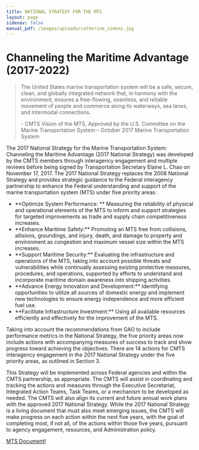 ```yaml
---
title: NATIONAL STRATEGY FOR THE MTS
layout: page
sidenav: false
manual_pdf: /images/uploads/catherine_simons.jpg
---
```

# Channeling the Maritime Advantage (2017-2022)

> The United States marine transportation system will be a safe, secure, clean, and globally integrated network that, in harmony with the environment, ensures a free-flowing, seamless, and reliable movement of people and commerce along its waterways, sea lanes, and intermodal connections.
>
> \- CMTS Vision of the MTS, Approved by the U.S. Committee on the Marine Transportation System – October 2017 Marine Transportation System

The 2017 National Strategy for the Marine Transportation System: Channeling the Maritime Advantage (2017 National Strategy) was developed by the CMTS members through interagency engagement and multiple reviews before being signed by Transportation Secretary Elaine L. Chao on November 17, 2017. The 2017 National Strategy replaces the 2008 National Strategy and provides strategic guidance to the Federal interagency partnership to enhance the Federal understanding and support of the marine transportation system (MTS) under five priority areas:

* \*\*Optimize System Performance: \*\* Measuring the reliability of physical and operational elements of the MTS to inform and support strategies for targeted improvements as trade and supply chain competitiveness increases.
* \*\*Enhance Maritime Safety:\*\* Promoting an MTS free from collisions, allisions, groundings, and injury, death, and damage to property and environment as congestion and maximum vessel size within the MTS increases.
* \*\*Support Maritime Security:\*\* Evaluating the infrastructure and operations of the MTS, taking into account possible threats and vulnerabilities while continually assessing existing protective measures, procedures, and operations, supported by efforts to understand and incorporate maritime domain awareness into shipping activities.
* \*\*Advance Energy Innovation and Development:\*\* Identifying opportunities to utilize all sources of domestic energy and implement new technologies to ensure energy independence and more efficient fuel use.
* \*\*Facilitate Infrastructure Investment:\*\* Using all available resources efficiently and effectively for the improvement of the MTS.

Taking into account the recommendations from GAO to include performance metrics in the National Strategy, the five priority areas now include actions with accompanying measures of success to track and show progress toward achieving the objectives. There are 14 actions for CMTS interagency engagement in the 2017 National Strategy under the five priority areas, as outlined in Section 3.

This Strategy will be implemented across Federal agencies and within the CMTS partnership, as appropriate. The CMTS will assist in coordinating and tracking the actions and measures through the Executive Secretariat, Integrated Action Teams, Task Teams, or a mechanism to be developed as needed. The CMTS will also align its current and future annual work plans with the approved 2017 National Strategy. While the 2017 National Strategy is a living document that must also meet emerging issues, the CMTS will make progress on each action within the next five years, with the goal of completing most, if not all, of the actions within those five years, pursuant to agency engagement, resources, and Administration policy.

[MTS Document!](../_assets/documents/6th_Biennial_Marine_Transportation_System_Innovative_Science_and_Technology_Conference_Call_for_Presentations.pdf)